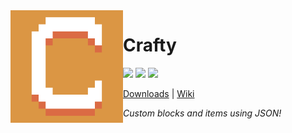 <img src="icon.png" align="left" width="180px"/>

# Crafty

![](https://img.shields.io/github/license/Juuxel/Crafty.svg) ![](https://img.shields.io/github/release/Juuxel/Crafty.svg) ![](https://img.shields.io/badge/minecraft-1.14.1-blueviolet.svg)

[Downloads](https://github.com/Juuxel/Crafty/releases) | [Wiki](https://github.com/Juuxel/Crafty/wiki)

*Custom blocks and items using JSON!*
